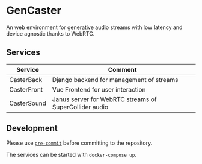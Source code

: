 # GenCaster

An web environment for generative audio streams with low latency and device agnostic thanks to WebRTC.

## Services

Service | Comment
--- | ---
CasterBack | Django backend for management of streams
CasterFront | Vue Frontend for user interaction
CasterSound | Janus server for WebRTC streams of SuperCollider audio

## Development

Please use [`pre-commit`](https://pre-commit.com/) before committing to the repository.

The services can be started with `docker-compose up`.
